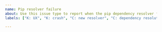 ```yaml
---
name: Pip resolver failure
about: Use this issue type to report when the pip dependency resolver fails
labels: ["K: UX", "K: crash", "C: new resolver", "C: dependency resolution"]

---
```


<!-- 
  Please provide as much information as you can about your failure, so that we can understand the root cause.
  
  For example, if you are installing packages from pypi.org, we'd like to see:

  - Your terminal output
  - Any inputs to pip, for example:
    - any package requirements: any CLI arguments and/or your requirements.txt file
    - any already installed packages, outputted via `pip freeze`
  
  For users installing packages from a private repository or local directory, please try your best to describe your setup.
  We'd like to understand how to reproduce the error locally, so would need (at a minimum) a description of the packages you are trying to install, and a list of dependencies for each package.
-->
